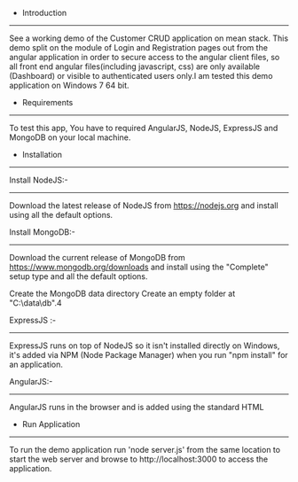 * Introduction
----------------
See a working demo of the Customer CRUD application on mean stack.
This demo split on the  module of Login and Registration pages out from the angular application in order to secure access to the  angular client files, so all front end angular files(including javascript, css) are only available (Dashboard) or visible to authenticated users only.I am tested this demo application on Windows 7 64 bit.

 * Requirements
 --------------------
  To test this app, You have to required
 AngularJS, NodeJS, ExpressJS and  MongoDB on your local machine. 


 * Installation
 --------------------
 
 Install NodeJS:-
 ******************
 Download the latest release of NodeJS from https://nodejs.org and install using all the default options.
 
 Install MongoDB:- 
 *******************
 Download the current  release of MongoDB from https://www.mongodb.org/downloads and install using the "Complete" setup type and all the default options.
 
 Create the MongoDB data directory
 Create an empty folder at "C:\data\db".4
  
 ExpressJS :- 
 *******************
 ExpressJS runs on top of NodeJS so it isn't installed directly on Windows, it's added via NPM (Node Package Manager) when you run "npm install" for an application. 
 
 AngularJS:- 
 ****************
 AngularJS runs in the browser and is added using the standard HTML <script> tag.
 here's an example of how to include the angular script using the Google CDN
 <script src="//ajax.googleapis.com/ajax/libs/angularjs/1.4.8/angular.min.js"></script> 


 
 * Run Application
 ---------------------
 To run the demo application run 'node server.js' from the same location to start the web server and browse to http://localhost:3000 to access the application.



